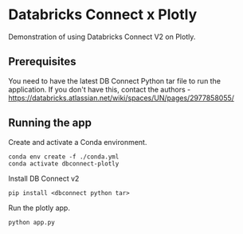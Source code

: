 # Databricks Connect x Plotly

Demonstration of using Databricks Connect V2 on Plotly.

## Prerequisites

You need to have the latest DB Connect Python tar file to run the application.
If you don't have this, contact the authors - https://databricks.atlassian.net/wiki/spaces/UN/pages/2977858055/

## Running the app

Create and activate a Conda environment.

```shell
conda env create -f ./conda.yml
conda activate dbconnect-plotly
```

Install DB Connect v2

```shell
pip install <dbconnect python tar>
```

Run the plotly app.

```shell
python app.py
```
